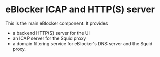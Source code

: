 # eBlocker ICAP and HTTP(S) server

This is the main eBlocker component. It provides

* a backend HTTP(S) server for the UI
* an ICAP server for the Squid proxy
* a domain filtering service for eBlocker's DNS server and the Squid proxy.
